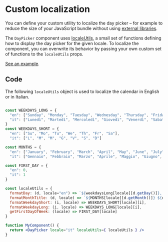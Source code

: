 # Custom localization

You can define your custom utility to localize the day picker – for example to reduce the size of your JavaScript bundle without using [external libraries](LocalizationMoment.md).

The `DayPicker` component uses [localeUtils](LocaleUtils.md), a small set of functions defining how to display the day picker for the given locale. To localize the component, you can overwrite its behavior by passing your own custom set of functions to the `localeUtils` props.

[See an example](http://www.gpbl.org/react-day-picker/examples?localizedCustom).

## Code

The following `localeUtils` object is used to localize the calendar in English or in Italian.

```jsx

const WEEKDAYS_LONG = {
  "en": ["Sunday", "Monday", "Tuesday", "Wednesday", "Thursday", "Friday", "Saturday"],
  "it": ["Lunedì", "Martedì", "Mercoledì", "Giovedì", "Venerdì", "Sabato", "Domenica"]
}
const WEEKDAYS_SHORT = {
  "en": ["Su", "Mo", "Tu", "We", "Th", "Fr", "Sa"],
  "it": ["L", "M", "M", "G", "V", "S", "D"]

const MONTHS = {
  "en": ["January", "February", "March", "April", "May", "June", "July", "August", "September", "October", "November", "December"]
  "it": ["Gennaio", "Febbraio", "Marzo", "Aprile", "Maggio", "Giugno", "Luglio", "Agosto", "Settembre", "Ottobre", "Novembre", "Dicembre"];

const FIRST_DAY = {
  "en": 0,
  "it": 1
}

const localeUtils = {
  formatDay: (d, locale="en") => `${weekdaysLong[locale][d.getDay()]}, ${d.getDate()} ${months[locale][d.getMonth()]} ${d.getFullYear()}`,
  formatMonthTitle: (d, locale) => `${MONTHS[locale][d.getMonth()]} ${d.getFullYear()}`,
  formatWeekdayShort: (i, locale) => WEEKDAYS_SHORT[locale][i],
  formatWeekdayLong: (i, locale) => WEEKDAYS_LONG[locale][i],
  getFirstDayOfWeek: (locale) => FIRST_DAY[locale]
}

function MyComponent() {
  return <DayPicker locale="it" localeUtils={ localeUtils } />
}

```
